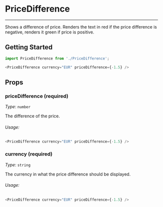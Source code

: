# PriceDifference
---
Shows a difference of price. Renders the text in red if the price difference is negative, renders it green if price is positive.

## Getting Started
```js
import PriceDifference from './PriceDifference';

<PriceDifference currency="EUR" priceDifference={-1.5} />
```

## Props

### priceDifference (required)
_Type_: `number`  

The difference of the price.

###### Usage:
```js
<PriceDifference currency="EUR" priceDifference={-1.5} />
```


### currency (required)
_Type_: `string`  

The currency in what the price difference should be displayed.

###### Usage:
```js
<PriceDifference currency="EUR" priceDifference={-1.5} />
```
